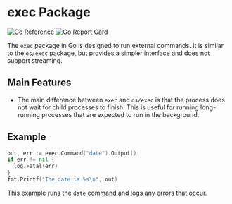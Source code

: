 # exec Package

[![Go Reference](https://pkg.go.dev/badge/github.com/mrmarble/exec.svg)](https://pkg.go.dev/github.com/mrmarble/exec)
[![Go Report Card](https://goreportcard.com/badge/github.com/mrmarble/exec)](https://goreportcard.com/report/github.com/mrmarble/exec)

The `exec` package in Go is designed to run external commands. It is similar to the `os/exec` package, but provides a simpler interface and does not support streaming.

## Main Features

- The main difference between `exec` and `os/exec` is that the process does not wait for child processes to finish. This is useful for running long-running processes that are expected to run in the background.

## Example

```go
out, err := exec.Command("date").Output()
if err != nil {
  log.Fatal(err)
}
fmt.Printf("The date is %s\n", out)
```

This example runs the `date` command and logs any errors that occur.
